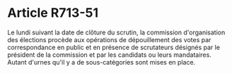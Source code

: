 # Article R713-51

Le lundi suivant la date de clôture du scrutin, la commission d'organisation des élections procède aux opérations de dépouillement des votes par correspondance en public et en présence de scrutateurs désignés par le président de la commission et par les candidats ou leurs mandataires.   Autant d'urnes qu'il y a de sous-catégories sont mises en place.